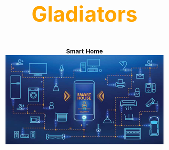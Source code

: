 <H3 style= "text-align: center; font-size:7vw" ><span style="color:orange"> Gladiators</span> </h3>

 <H2 style= "text-align: center; font-size:2vw" > <span style="color:light black">Smart Home </span>

<br>
<img src="image/home.png" alt="A beautiful image" class="center-image">
